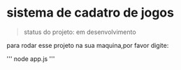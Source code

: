 <h1>sistema de cadatro de jogos</h1>

> status do projeto: em desenvolvimento

 para rodar esse projeto na sua maquina,por favor digite:

'''
node app.js
'''
